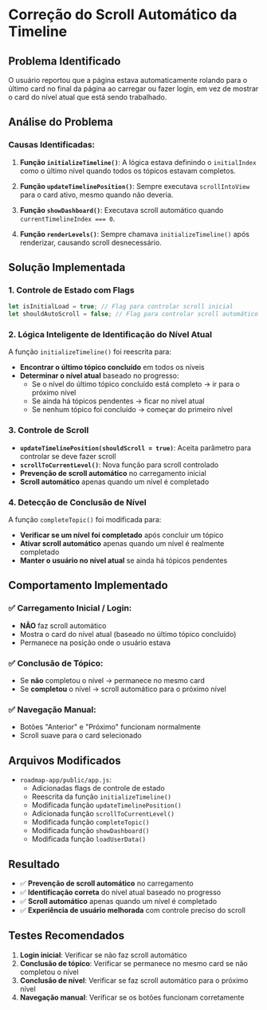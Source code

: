 # Correção do Scroll Automático da Timeline

## Problema Identificado

O usuário reportou que a página estava automaticamente rolando para o último card no final da página ao carregar ou fazer login, em vez de mostrar o card do nível atual que está sendo trabalhado.

## Análise do Problema

### Causas Identificadas:

1. **Função `initializeTimeline()`**: A lógica estava definindo o `initialIndex` como o último nível quando todos os tópicos estavam completos.

2. **Função `updateTimelinePosition()`**: Sempre executava `scrollIntoView` para o card ativo, mesmo quando não deveria.

3. **Função `showDashboard()`**: Executava scroll automático quando `currentTimelineIndex === 0`.

4. **Função `renderLevels()`**: Sempre chamava `initializeTimeline()` após renderizar, causando scroll desnecessário.

## Solução Implementada

### 1. Controle de Estado com Flags

```javascript
let isInitialLoad = true; // Flag para controlar scroll inicial
let shouldAutoScroll = false; // Flag para controlar scroll automático
```

### 2. Lógica Inteligente de Identificação do Nível Atual

A função `initializeTimeline()` foi reescrita para:

- **Encontrar o último tópico concluído** em todos os níveis
- **Determinar o nível atual** baseado no progresso:
    - Se o nível do último tópico concluído está completo → ir para o próximo nível
    - Se ainda há tópicos pendentes → ficar no nível atual
    - Se nenhum tópico foi concluído → começar do primeiro nível

### 3. Controle de Scroll

- **`updateTimelinePosition(shouldScroll = true)`**: Aceita parâmetro para controlar se deve fazer scroll
- **`scrollToCurrentLevel()`**: Nova função para scroll controlado
- **Prevenção de scroll automático** no carregamento inicial
- **Scroll automático** apenas quando um nível é completado

### 4. Detecção de Conclusão de Nível

A função `completeTopic()` foi modificada para:

- **Verificar se um nível foi completado** após concluir um tópico
- **Ativar scroll automático** apenas quando um nível é realmente completado
- **Manter o usuário no nível atual** se ainda há tópicos pendentes

## Comportamento Implementado

### ✅ Carregamento Inicial / Login:

- **NÃO** faz scroll automático
- Mostra o card do nível atual (baseado no último tópico concluído)
- Permanece na posição onde o usuário estava

### ✅ Conclusão de Tópico:

- Se **não** completou o nível → permanece no mesmo card
- Se **completou** o nível → scroll automático para o próximo nível

### ✅ Navegação Manual:

- Botões "Anterior" e "Próximo" funcionam normalmente
- Scroll suave para o card selecionado

## Arquivos Modificados

- `roadmap-app/public/app.js`:
    - Adicionadas flags de controle de estado
    - Reescrita da função `initializeTimeline()`
    - Modificada função `updateTimelinePosition()`
    - Adicionada função `scrollToCurrentLevel()`
    - Modificada função `completeTopic()`
    - Modificada função `showDashboard()`
    - Modificada função `loadUserData()`

## Resultado

- ✅ **Prevenção de scroll automático** no carregamento
- ✅ **Identificação correta** do nível atual baseado no progresso
- ✅ **Scroll automático** apenas quando um nível é completado
- ✅ **Experiência de usuário melhorada** com controle preciso do scroll

## Testes Recomendados

1. **Login inicial**: Verificar se não faz scroll automático
2. **Conclusão de tópico**: Verificar se permanece no mesmo card se não completou o nível
3. **Conclusão de nível**: Verificar se faz scroll automático para o próximo nível
4. **Navegação manual**: Verificar se os botões funcionam corretamente
